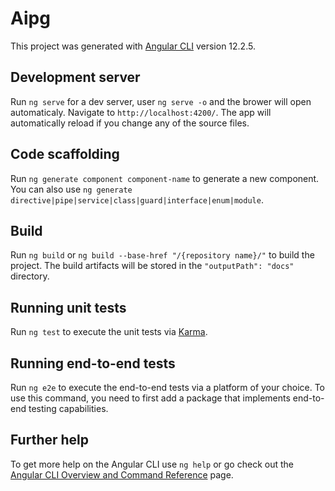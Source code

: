 # Aipg

This project was generated with [Angular CLI](https://github.com/angular/angular-cli) version 12.2.5.

## Development server

Run `ng serve` for a dev server, user `ng serve -o` and the brower will open automaticaly. Navigate to `http://localhost:4200/`. The app will automatically reload if you change any of the source files.

## Code scaffolding

Run `ng generate component component-name` to generate a new component. You can also use `ng generate directive|pipe|service|class|guard|interface|enum|module`.

## Build

Run `ng build` or `ng build --base-href "/{repository name}/"` to build the project. The build artifacts will be stored in the `"outputPath": "docs"` directory.

## Running unit tests

Run `ng test` to execute the unit tests via [Karma](https://karma-runner.github.io).

## Running end-to-end tests

Run `ng e2e` to execute the end-to-end tests via a platform of your choice. To use this command, you need to first add a package that implements end-to-end testing capabilities.

## Further help

To get more help on the Angular CLI use `ng help` or go check out the [Angular CLI Overview and Command Reference](https://angular.io/cli) page.
